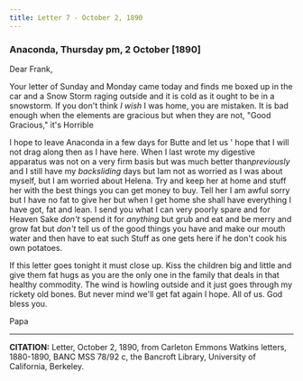 ```yaml
---
title: Letter 7 - October 2, 1890
---
```


### Anaconda, Thursday pm, 2 October [1890]

Dear Frank,

Your letter of Sunday and Monday came today and finds me
boxed up in the car and a Snow Storm raging outside and it is cold
as it ought to be in a snowstorm. If you don't think <em>I wish</em> I was
home, you are mistaken. It is bad enough when the elements are
gracious but when they are not, "Good Gracious," it's Horrible

I hope to leave Anaconda in a few days for Butte and let us '
hope that I will not drag along then as I have here. When I last
wrote my digestive apparatus was not on a very firm basis but
was much better than<em>previously</em> and I still have my <em>backsliding</em>
days but Iam not as worried as I was about myself, but I am worried about Helena. Try and keep her at home and stuff her with the
best things you can get money to buy. Tell her I am awful sorry
but I have no fat to give her but when I get home she shall have
everything I have got, fat and lean. I send you what I can very
poorly spare and for Heaven Sake <em>don't</em> spend it for <em>anything</em> but
grub and eat and be merry and grow fat but <em>don't</em> tell us of the
good things you have and make our mouth water and then have to
eat such Stuff as one gets here if he don't cook his own potatoes. 

If this letter goes tonight it must close up. Kiss the children big
and little and give them fat hugs as you are the only one in the
family that deals in that healthy commodity. The wind is howling outside and it just goes through my rickety old bones.
But never mind we'll get fat again I hope. All of us. God bless you.

Papa

----------------

**CITATION:** Letter, October 2, 1890, from Carleton Emmons Watkins letters, 1880-1890, BANC MSS 78/92 c, the Bancroft Library, University of California, Berkeley.
